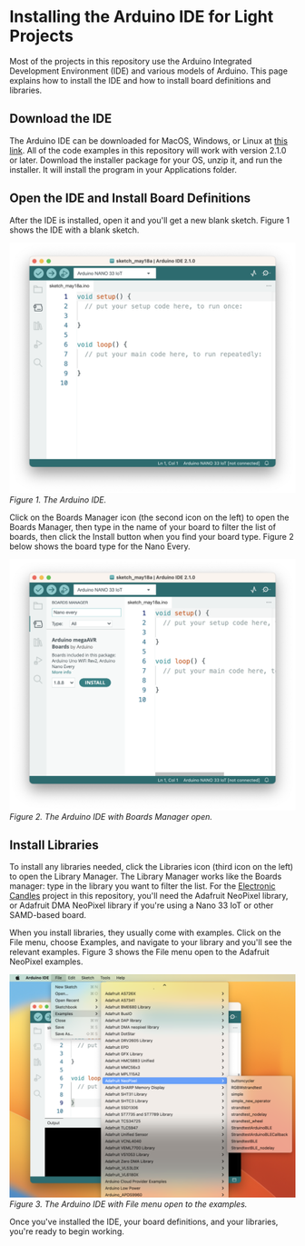 # Installing the Arduino IDE for Light Projects

Most of the projects in this repository use the Arduino Integrated Development Environment (IDE) and various models of Arduino. This page explains how to install the IDE and how to install board definitions and libraries. 

## Download the IDE

The Arduino IDE can be downloaded for MacOS, Windows, or Linux at [this link](https://www.arduino.cc/en/software). All of the code examples in this repository will work with version 2.1.0 or later. Download the installer package for your OS, unzip it, and run the installer. It will install the program in your Applications folder. 

## Open the IDE and Install Board Definitions

After the IDE is installed, open it and you'll get a new blank sketch. Figure 1 shows the IDE with a blank sketch.

![Screenshot of the Arduino IDE](img/arduino-ide.png) 
_Figure 1. The Arduino IDE._

Click on the Boards Manager icon (the second icon on the left) to open the Boards Manager, then type in the name of your board to filter the list of boards, then click the Install button when you find your board type. Figure 2 below shows the board type for the Nano Every.

![Screenshot of the Arduino IDE Boards Manager](img/arduino-ide-boards-manager.png) 
_Figure 2. The Arduino IDE with Boards Manager open._

## Install Libraries

To install any libraries needed, click the Libraries icon (third icon on the left) to open the Library Manager. The Library Manager works like the Boards manager: type in the library you want to filter the list. For the [Electronic Candles](candles.md) project in this repository, you'll need the Adafruit NeoPixel library, or Adafruit DMA NeoPixel library if you're using a Nano 33 IoT or other SAMD-based board.

When you install libraries, they usually come with examples. Click on the File menu, choose Examples, and navigate to your library and you'll see the relevant examples. Figure 3 shows the File menu open to the Adafruit NeoPixel examples. 

![Screenshot of the Arduino IDE with Examples open](img/arduino-ide-examples-menu.png) 
_Figure 3. The Arduino IDE with File menu open to the examples._

Once you've installed the IDE, your board definitions, and your libraries, you're ready to begin working.